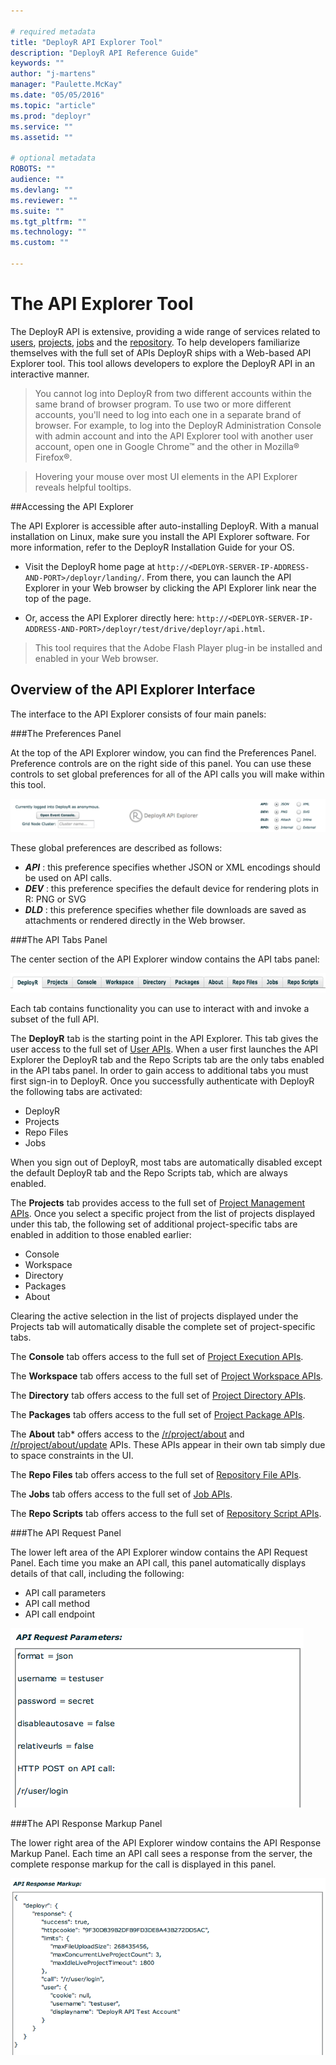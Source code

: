 ```yaml
---

# required metadata
title: "DeployR API Explorer Tool"
description: "DeployR API Reference Guide"
keywords: ""
author: "j-martens"
manager: "Paulette.McKay"
ms.date: "05/05/2016"
ms.topic: "article"
ms.prod: "deployr"
ms.service: ""
ms.assetid: ""

# optional metadata
ROBOTS: ""
audience: ""
ms.devlang: ""
ms.reviewer: ""
ms.suite: ""
ms.tgt_pltfrm: ""
ms.technology: ""
ms.custom: ""

---
```


#  The API Explorer Tool

The DeployR API is extensive, providing a wide range of services related to [users](deployr-api-reference.md#users-on-the-api), [projects](deployr-api-reference.md#projects-on-the-api), [jobs](deployr-api-reference.md#jobs-on-the-api) and the [repository](deployr-api-reference.md#repository-on-the-api). To help developers familiarize themselves with the full set of APIs DeployR ships with a Web-based API Explorer tool. This tool allows developers to explore the DeployR API in an interactive manner.

>You cannot log into DeployR from two different accounts within the same brand of browser program. To use two or more different accounts, you'll need to log into each one in a separate brand of browser. For example, to log into the DeployR Administration Console with admin account and into the API Explorer tool with another user account, open one in Google Chrome™ and the other in Mozilla® Firefox®.

>Hovering your mouse over most UI elements in the API Explorer reveals helpful tooltips.

##Accessing the API Explorer

The API Explorer is accessible after auto-installing DeployR. With a manual installation on Linux, make sure you install the API Explorer software. For more information, refer to the DeployR Installation Guide for your OS.

+ Visit the DeployR home page at `http://<DEPLOYR-SERVER-IP-ADDRESS-AND-PORT>/deployr/landing/`. From there, you can launch the API Explorer in your Web browser by clicking the API Explorer link near the top of the page.

+ Or, access the API Explorer directly here: `http://<DEPLOYR-SERVER-IP-ADDRESS-AND-PORT>/deployr/test/drive/deployr/api.html`.

>This tool requires that the Adobe Flash Player plug-in be installed and enabled in your Web browser.


## Overview of the API Explorer Interface 

The interface to the API Explorer consists of four main panels:

###The Preferences Panel

At the top of the API Explorer window, you can find the Preferences Panel. Preference controls are on the right side of this panel. You can use these controls to set global preferences for all of the API calls you will make within this tool.

![](media/deployr-api-explorer-tool/deployr-api-explorer-tool-1.png)

These global preferences are described as follows:

-  ***API*** : this preference specifies whether JSON or XML encodings should be used on API calls.
-  ***DEV*** : this preference specifies the default device for rendering plots in R: PNG or SVG
-  ***DLD*** : this preference specifies whether file downloads are saved as attachments or rendered directly in the Web browser.

###The API Tabs Panel

The center section of the API Explorer window contains the API tabs panel:

![](media/deployr-api-explorer-tool/deployr-api-explorer-tool-2.png)

Each tab contains functionality you can use to interact with and invoke a subset of the full API. 

The **DeployR** tab is the starting point in the API Explorer. This tab gives the user access to the full set of [User APIs](https://deployr.revolutionanalytics.com/documents/dev/api-doc/guide/single.html#workingusers).  When a user first launches the API Explorer the DeployR tab and the Repo Scripts tab are the only tabs enabled in the API tabs panel. In order to gain access to additional tabs you must first sign-in to DeployR. Once you successfully authenticate with DeployR the following tabs are activated:
- DeployR
- Projects
- Repo Files
- Jobs

When you sign out of DeployR, most tabs are automatically disabled except the default DeployR tab and the Repo Scripts tab, which are always enabled.

The **Projects** tab provides access to the full set of [Project Management APIs](https://deployr.revolutionanalytics.com/documents/dev/api-doc/guide/single.html#workingprojects).  Once you select a specific project from the list of projects displayed under this tab, the following set of additional project-specific tabs are enabled in addition to those enabled earlier:
- Console
- Workspace
- Directory
- Packages
- About

Clearing the active selection in the list of projects displayed under the Projects tab will automatically disable the complete set of project-specific tabs.

The **Console** tab offers access to the full set of [Project Execution APIs](https://deployr.revolutionanalytics.com/documents/dev/api-doc/guide/single.html#projectexecution).

The **Workspace** tab offers access to the full set of [Project Workspace APIs](https://deployr.revolutionanalytics.com/documents/dev/api-doc/guide/single.html#projectworkspace).

The **Directory** tab offers access to the full set of [Project Directory APIs](https://deployr.revolutionanalytics.com/documents/dev/api-doc/guide/single.html#projectdirectory).

The **Packages** tab offers access to the full set of [Project Package APIs](https://deployr.revolutionanalytics.com/documents/dev/api-doc/guide/single.html#projectpackages).

The **About** tab* offers access to the [/r/project/about](https://deployr.revolutionanalytics.com/documents/dev/api-doc/guide/single.html#projectabout) and [/r/project/about/update](https://deployr.revolutionanalytics.com/documents/dev/api-doc/guide/single.html#projectaboutupdate) APIs. These APIs appear in their own tab simply due to space constraints in the UI.

The **Repo Files** tab offers access to the full set of [Repository File APIs](https://deployr.revolutionanalytics.com/documents/dev/api-doc/guide/single.html#repositoryfiles).

The **Jobs** tab offers access to the full set of [Job APIs](https://deployr.revolutionanalytics.com/documents/dev/api-doc/guide/single.html#workingjobs).

The **Repo Scripts** tab offers access to the full set of [Repository Script APIs](https://deployr.revolutionanalytics.com/documents/dev/api-doc/guide/single.html#repositoryscripts).


###The API Request Panel

The lower left area of the API Explorer window contains the API Request Panel. Each time you make an API call, this panel automatically displays details of that call, including the following:

-  API call parameters
-  API call method
-  API call endpoint

![](media/deployr-api-explorer-tool/deployr-api-explorer-tool-3.png)

###The API Response Markup Panel

The lower right area of the API Explorer window contains the API Response Markup Panel. Each time an API call sees a response from the server, the complete response markup for the call is displayed in this panel.

![](media/deployr-api-explorer-tool/deployr-api-explorer-tool-4.png)

